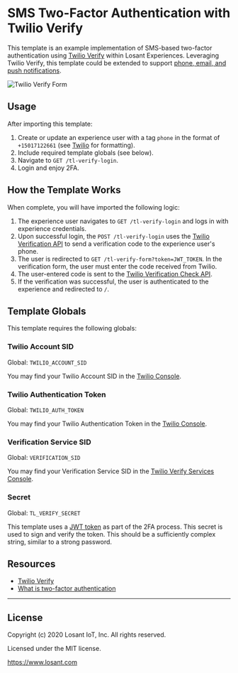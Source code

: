# SMS Two-Factor Authentication with Twilio Verify

This template is an example implementation of SMS-based two-factor authentication using [Twilio Verify](https://www.twilio.com/verify) within Losant Experiences. Leveraging Twilio Verify, this template could be extended to support [phone, email, and push notifications](https://www.twilio.com/verify).

![Twilio Verify Form](https://~exportplaceholderid-files-domain~/~exportplaceholderid-application-libraryExperiencesPagesTwilioVerify-0~/template/twilio-verify-losant-screenshot.png)

## Usage 

After importing this template:

1. Create or update an experience user with a tag `phone` in the format of `+15017122661` (see [Twilio](https://www.twilio.com/docs/glossary/what-e164) for formatting).
2. Include required template globals (see below).
3. Navigate to `GET /tl-verify-login`.
4. Login and enjoy 2FA.

## How the Template Works

When complete, you will have imported the following logic:

1. The experience user navigates to `GET /tl-verify-login` and logs in with experience credentials.
2. Upon successful login, the `POST /tl-verify-login` uses the [Twilio Verification API](https://www.twilio.com/docs/verify/api/verification) to send a verification code to the experience user's phone.
3. The user is redirected to `GET /tl-verify-form?token=JWT_TOKEN`. In the verification form, the user must enter the code received from Twilio.  
4. The user-entered code is sent to the [Twilio Verification Check API](https://www.twilio.com/docs/verify/api/verification-check). 
5. If the verification was successful, the user is authenticated to the experience and redirected to `/`.

## Template Globals

This template requires the following globals:

### Twilio Account SID

Global: `TWILIO_ACCOUNT_SID`

You may find your Twilio Account SID in the [Twilio Console](https://www.twilio.com/console).

### Twilio Authentication Token

Global: `TWILIO_AUTH_TOKEN`

You may find your Twilio Authentication Token in the [Twilio Console](https://www.twilio.com/console).

### Verification Service SID

Global: `VERIFICATION_SID`

You may find your Verification Service SID in the [Twilio Verify Services Console](https://www.twilio.com/console/verify/services).

### Secret

Global: `TL_VERIFY_SECRET`

This template uses a [JWT token](https://jwt.io/introduction/) as part of the 2FA process. This secret is used to sign and verify the token. This should be a sufficiently complex string, similar to a strong password.

## Resources

- [Twilio Verify](https://www.twilio.com/docs/verify/api)
- [What is two-factor authentication](https://authy.com/what-is-2fa/)

---

## License

Copyright (c) 2020 Losant IoT, Inc. All rights reserved.

Licensed under the MIT license.

https://www.losant.com
